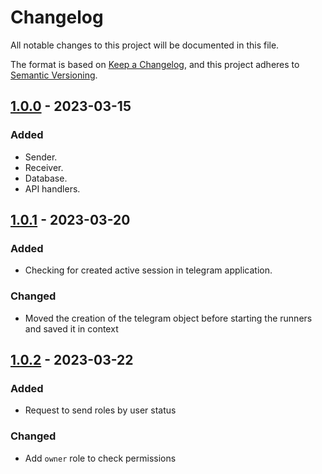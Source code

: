 # Changelog

All notable changes to this project will be documented in this file.

The format is based on [Keep a Changelog](https://keepachangelog.com/en/1.0.0/),
and this project adheres to [Semantic Versioning](https://semver.org/spec/v2.0.0.html).


## [1.0.0] - 2023-03-15

### Added

- Sender.
- Receiver.
- Database.
- API handlers.

## [1.0.1] - 2023-03-20

### Added

- Checking for created active session in telegram application.

### Changed

- Moved the creation of the telegram object before starting the runners and saved it in context

## [1.0.2] - 2023-03-22

### Added

- Request to send roles by user status

### Changed

- Add `owner` role to check permissions

[1.0.0]: https://gitlab.com/distributed_lab/acs/telegram-module/-/tree/feature/review_fixes
[1.0.1]: https://gitlab.com/distributed_lab/acs/telegram-module/compare/feature/review_fixes...feature/move_tg_in_ctx
[1.0.2]: https://gitlab.com/distributed_lab/acs/telegram-module/compare/feature/review_fixes...feature/move_tg_in_ctx

